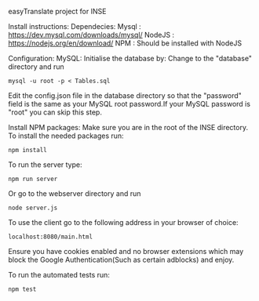 easyTranslate project for INSE

Install instructions:
Dependecies:
Mysql : https://dev.mysql.com/downloads/mysql/
NodeJS : https://nodejs.org/en/download/
NPM : Should be installed with NodeJS

Configuration:
MySQL:
Initialise the database by:
Change to the "database" directory and run
```
mysql -u root -p < Tables.sql
```
Edit the config.json file in the database directory so that the "password" field is the same as your MySQL root password.If your MySQL password is "root" you can skip this step.

Install NPM packages:
Make sure you are in the root of the INSE directory.
To install the needed packages run:
```
npm install
``` 

To run the server type:
```
npm run server
```
Or go to the webserver directory and run
```
node server.js
```

To use the client go to the following address in your browser of choice:
```
localhost:8080/main.html
```
Ensure you have cookies enabled and no browser extensions which may block the Google Authentication(Such as certain adblocks) and enjoy.

To run the automated tests run:
```
npm test
```
